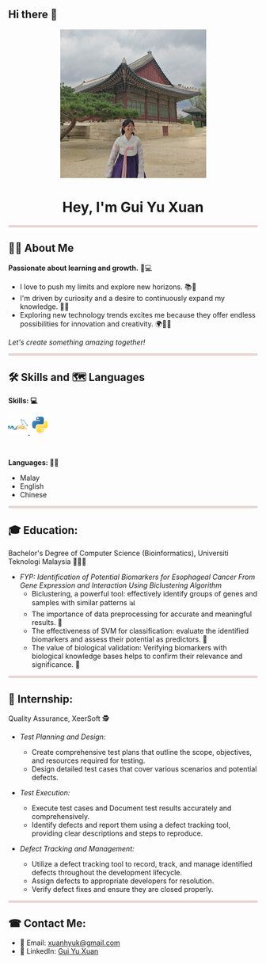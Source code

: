 ## Hi there 👋

<div align="center"><img src="https://github.com/wyu04/wyu04/blob/main/IMG_20240917_152740.jpg" width="295" height="300"></div>
<h1 align="center"> Hey, I'm Gui Yu Xuan </h1>
<hr style="height:5px;border-width:0;background-color:#e8d6d2; border-radius: 25px;">

## 👩‍💻 About Me
**Passionate about learning and growth.** 🌱💻
* I love to push my limits and explore new horizons. 📚🧠 
* I'm driven by curiosity and a desire to continuously expand my knowledge. 🚀💡
* Exploring new technology trends excites me because they offer endless possibilities for innovation and creativity. 🌍👨‍💻  

*Let's create something amazing together!*

<hr style="height:5px;border-width:0;background-color:#e8d6d2; border-radius: 25px;">

## 🛠️ Skills and 🗺 Languages

**Skills: 💻**
<p align="left"> <a href="https://www.mysql.com/" target="_blank" rel="noreferrer"> <img src="https://raw.githubusercontent.com/devicons/devicon/master/icons/mysql/mysql-original-wordmark.svg" alt="mysql" width="40" height="40"/> </a> <a href="https://www.python.org" target="_blank" rel="noreferrer"> <img src="https://raw.githubusercontent.com/devicons/devicon/master/icons/python/python-original.svg" alt="python" width="40" height="40"/> </a> </p>
  
<br>

**Languages: ✍🏻**
* Malay
* English
* Chinese

<hr style="height:5px;border-width:0;background-color:#e8d6d2; border-radius: 25px;">
  
## 🎓 Education: 
Bachelor's Degree of Computer Science (Bioinformatics), Universiti Teknologi Malaysia 👨🏻‍🎓
* *FYP: Identification of Potential Biomarkers for Esophageal Cancer From Gene Expression and Interaction Using Biclustering Algorithm*
  * Biclustering, a powerful tool: effectively identify groups of genes and samples with similar patterns 📊
  * The importance of data preprocessing for accurate and meaningful results. 🧹
  * The effectiveness of SVM for classification: evaluate the identified biomarkers and assess their potential as predictors. 🤖
  * The value of biological validation: Verifying biomarkers with biological knowledge bases helps to confirm their relevance and significance. 🧬

<hr style="height:5px;border-width:0;background-color:#e8d6d2; border-radius: 25px;">

## 💼 Internship: 
Quality Assurance, XeerSoft 🕵️
* *Test Planning and Design:*
  * Create comprehensive test plans that outline the scope, objectives, and resources required for testing.
  * Design detailed test cases that cover various scenarios and potential defects.
      
* *Test Execution:*
    * Execute test cases and Document test results accurately and comprehensively.
    * Identify defects and report them using a defect tracking tool, providing clear descriptions and steps to reproduce.
  
* *Defect Tracking and Management:*
    * Utilize a defect tracking tool to record, track, and manage identified defects throughout the development lifecycle.
    * Assign defects to appropriate developers for resolution.
    * Verify defect fixes and ensure they are closed properly.

<hr style="height:5px;border-width:0;background-color:#e8d6d2; border-radius: 25px;">

## ☎︎ Contact Me:
* 📩 Email: xuanhyuk@gmail.com
* 🔗 LinkedIn: [Gui Yu Xuan](https://www.linkedin.com/in/guiyuxuan)

